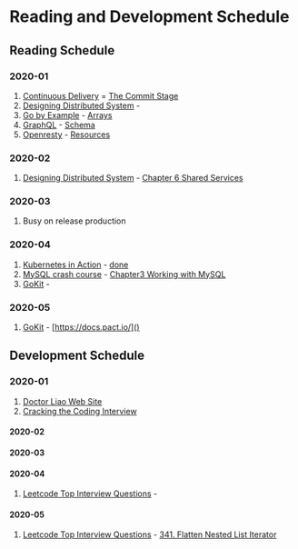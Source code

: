 # Reading and Development Schedule

## Reading Schedule

### 2020-01

1. [Continuous Delivery]() = [The Commit Stage]()
1. [Designing Distributed System]() - []()
1. [Go by Example]() - [Arrays]()
1. [GraphQL](https://graphql.org) - [Schema](https://graphql.org/learn/schema/)
1. [Openresty](https://openresty.org) - [Resources](https://openresty.org/en/resources.html)

### 2020-02

1. [Designing Distributed System]() - [Chapter 6 Shared Services]()

### 2020-03

1. Busy on release production

### 2020-04

1. [Kubernetes in Action]() - [done]()
1. [MySQL crash course]() - [Chapter3 Working with MySQL]()
1. [GoKit](https://gokit.io/) - []()

### 2020-05

1. [GoKit](https://gokit.io/) - [https://docs.pact.io/]()

## Development Schedule

### 2020-01

1. [Doctor Liao Web Site]()
1. [Cracking the Coding Interview]()

#### 2020-02

#### 2020-03

#### 2020-04

1. [Leetcode Top Interview Questions]() - []()

#### 2020-05

1. [Leetcode Top Interview Questions]() - [341. Flatten Nested List Iterator]()
